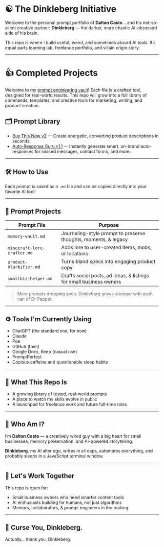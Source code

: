 # ☯️ The Dinkleberg Initiative

Welcome to the personal prompt portfolio of **Dalton Casto**... and his not-so-silent creative partner: **Dinkleberg** — the darker, more chaotic AI-obsessed side of his brain.

This repo is where I build useful, weird, and sometimes absurd AI tools. It’s equal parts learning lab, freelance portfolio, and villain origin story.

---

# 👍 Completed Projects

Welcome to my [prompt engineering vault](The-Goods)! Each file is a crafted tool, designed for real-world results. This repo will grow into a full library of commands, templates, and creative tools for marketing, writing, and product creation.

## 🗂 Prompt Library

- [Buy This Now v2](The-Goods/Friendly-Freebies/Small-Business-Impact-Pack/Buy_This_Now_v2.md) — Create energetic, converting product descriptions in seconds.
- [Auto-Response Guru v1.1](The-Goods/Friendly-Freebies/Small-Business-Impact-Pack/Auto_Response_Guru_v1.1.md) — Instantly generate smart, on-brand auto-responses for missed messages, contact forms, and more.

---

## 🛠️ How to Use

Each prompt is saved as a `.md` file and can be copied directly into your favorite AI tool!

---

## 🎯 Prompt Projects

| Prompt File                     | Purpose                                                                 |
|----------------------------------|-------------------------------------------------------------------------|
| `memory-vault.md`                | Journaling-style prompt to preserve thoughts, moments, & legacy        |
| `minecraft-lore-crafter.md`     | Adds lore to user-created items, mobs, or locations                    |
| `product-blurbifier.md`         | Turns bland specs into engaging product copy                           |
| `smallbiz-helper.md`            | Drafts social posts, ad ideas, & listings for small business owners    |

> More prompts dropping soon. Dinkleberg grows stronger with each can of Dr Pepper.

---

## ⚙️ Tools I'm Currently Using

- ChatGPT (the standard one, for now)
- Claude
- Poe
- GitHub (this!)
- Google Docs, Keep (casual use)
- PromptPerfect
- Copious caffeine and questionable sleep habits

---

## 🚀 What This Repo Is

- A growing library of tested, real-world prompts
- A place to watch my skills evolve in public
- A launchpad for freelance work and future full-time roles

---

## 👤 Who Am I?

I’m **Dalton Casto** — a creatively wired guy with a big heart for small businesses, memory preservation, and AI-powered storytelling.

**Dinkleberg**, my AI alter ego, writes in all caps, automates everything, and probably sleeps in a JavaScript terminal window.

---

## 🤝 Let's Work Together

This repo is open for:
- Small business owners who need smarter content tools
- AI enthusiasts building for humans, not just algorithms
- Mentors, collaborators, & prompt engineers in the making

---

## 🫡 Curse You, Dinkleberg.
Actually… thank you, Dinkleberg.
